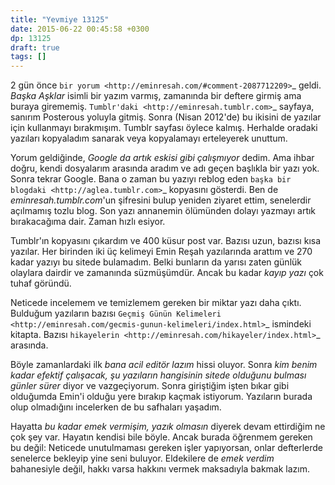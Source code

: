 ```yaml
---
title: "Yevmiye 13125"
date: 2015-06-22 00:45:58 +0300
dp: 13125
draft: true
tags: []
---
```


2 gün önce `bir yorum <http://eminresah.com/#comment-2087712209>`_
geldi. *Başka Aşklar* isimli bir yazım varmış, zamanında bir deftere
girmiş ama buraya girememiş. `Tumblr'daki
<http://eminresah.tumblr.com>`_ sayfaya, sanırım Posterous yoluyla
gitmiş. Sonra (Nisan 2012'de) bu ikisini de yazılar için kullanmayı
bırakmışım. Tumblr sayfası öylece kalmış. Herhalde oradaki yazıları
kopyaladım sanarak veya kopyalamayı erteleyerek unuttum.

Yorum geldiğinde, *Google da artık eskisi gibi çalışmıyor* dedim. Ama
ihbar doğru, kendi dosyalarım arasında aradım ve adı geçen başlıkla
bir yazı yok. Sonra tekrar Google. Bana o zaman bu yazıyı reblog eden
`başka bir blogdaki <http://aglea.tumblr.com>`_ kopyasını
gösterdi. Ben de *eminresah.tumblr.com*'un şifresini bulup yeniden
ziyaret ettim, senelerdir açılmamış tozlu blog. Son yazı annanemin
ölümünden dolayı yazmayı artık bırakacağıma dair. Zaman hızlı esiyor.

Tumblr'ın kopyasını çıkardım ve 400 küsur post var. Bazısı uzun,
bazısı kısa yazılar. Her birinden iki üç kelimeyi Emin Reşah
yazılarında arattım ve 270 kadar yazıyı bu sitede bulamadım. Belki
bunların da yarısı zaten günlük olaylara dairdir ve zamanında
süzmüşümdür. Ancak bu kadar *kayıp yazı* çok tuhaf göründü.

Neticede incelemem ve temizlemem gereken bir miktar yazı daha
çıktı. Bulduğum yazıların bazısı `Geçmiş Günün Kelimeleri
<http://eminresah.com/gecmis-gunun-kelimeleri/index.html>`_ ismindeki
kitapta. Bazısı `hikayelerin
<http://eminresah.com/hikayeler/index.html>`_ arasında.

Böyle zamanlardaki ilk *bana acil editör lazım* hissi oluyor. Sonra
*kim benim kadar efektif çalışacak, şu yazıların hangisinin sitede
olduğunu bulması günler sürer* diyor ve vazgeçiyorum. Sonra giriştiğim
işten bıkar gibi olduğumda Emin'i olduğu yere bırakıp kaçmak
istiyorum. Yazıların burada olup olmadığını incelerken de bu safhaları
yaşadım.

Hayatta *bu kadar emek vermişim, yazık olmasın* diyerek devam
ettirdiğim ne çok şey var. Hayatın kendisi bile böyle. Ancak burada
öğrenmem gereken bu değil: Neticede unutulmaması gereken işler
yapıyorsan, onlar defterlerde senelerce bekleyip yine seni
buluyor. Eldekilere de *emek verdim* bahanesiyle değil, hakkı varsa
hakkını vermek maksadıyla bakmak lazım.


